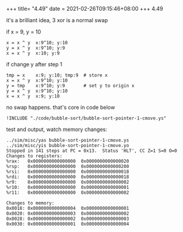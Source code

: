 +++
title= "4.49"
date = 2021-02-26T09:15:46+08:00
+++
4.49

it's a brilliant idea, 3 xor is a normal swap

if x = 9, y = 10

    x = x ^ y  x:9^10; y:10
    y = x ^ y  x:9^10; y:9
    x = x ^ y  x:10; y:9

if change y after step 1

	tmp = x    x:9; y:10; tmp:9  # store x
    x = x ^ y  x:9^10; y:10
	y = tmp    x:9^10; y:9       # set y to origin x
    y = x ^ y  x:9^10; y:10
    x = x ^ y  x:9; y:10

no swap happens. that's core in code below

```ys
!INCLUDE "./code/bubble-sort/bubble-sort-pointer-1-cmove.ys"
```

test and output, watch memory changes:

    ../sim/misc/yas bubble-sort-pointer-1-cmove.ys
    ../sim/misc/yis bubble-sort-pointer-1-cmove.yo
    Stopped in 141 steps at PC = 0x13.  Status 'HLT', CC Z=1 S=0 O=0
    Changes to registers:
    %rax:	0x0000000000000000	0x0000000000000020
    %rsp:	0x0000000000000000	0x0000000000000200
    %rsi:	0x0000000000000000	0x0000000000000018
    %rdi:	0x0000000000000000	0x0000000000000018
    %r9:	0x0000000000000000	0x0000000000000002
    %r10:	0x0000000000000000	0x0000000000000001
    %r11:	0x0000000000000000	0x0000000000000002

    Changes to memory:
    0x0018:	0x0000000000000004	0x0000000000000001
    0x0020:	0x0000000000000003	0x0000000000000002
    0x0028:	0x0000000000000002	0x0000000000000003
    0x0030:	0x0000000000000001	0x0000000000000004
